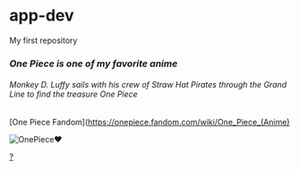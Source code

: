 # app-dev
My first repository

### ***One Piece is one of my favorite anime***

###### *Monkey D. Luffy sails with his crew of Straw Hat Pirates through the Grand Line to find the treasure One Piece*

[One Piece Fandom](https://onepiece.fandom.com/wiki/One_Piece_(Anime)

![OnePiece❤️](https://pic0.iqiyipic.com/image/20211206/f2/2e/a_100421840_m_601_en_m1_1080_608.jpg)

[?](https://www.youtube.com/watch?v=xvFZjo5PgG0)
